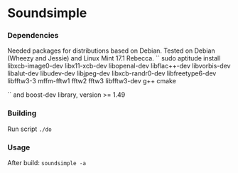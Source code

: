 # Soundsimple
### Dependencies
Needed packages for distributions based on Debian. Tested on Debian (Wheezy and Jessie) and Linux Mint 17.1 Rebecca.
``
sudo aptitude install libxcb-image0-dev libx11-xcb-dev libopenal-dev libflac++-dev libvorbis-dev libalut-dev libudev-dev libjpeg-dev libxcb-randr0-dev libfreetype6-dev libfftw3-3 mffm-fftw1  fftw2  fftw3 libfftw3-dev g++ cmake 

`` 
and boost-dev library, version >= 1.49

### Building 
Run script
``
./do
``

### Usage 
After build:
``
soundsimple -a
``
